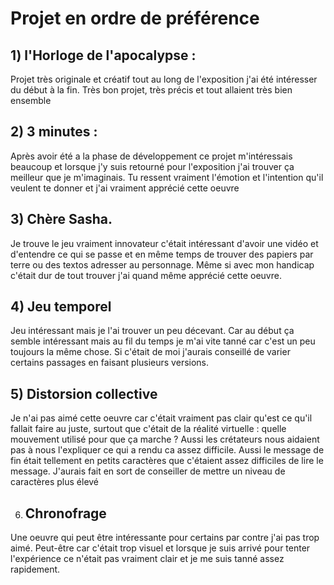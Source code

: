 # Projet en ordre de préférence #

## 1) l'Horloge de l'apocalypse : ##
Projet très originale et créatif tout au long de l'exposition j'ai été intéresser du début à la fin. Très bon projet, très précis et tout allaient très bien ensemble 

## 2) 3 minutes : ##
Après avoir été a la phase de développement ce projet m'intéressais beaucoup et lorsque j'y suis retourné pour l'exposition j'ai trouver ça meilleur que je m'imaginais. Tu ressent vraiment l'émotion et l'intention qu'il veulent te donner et j'ai vraiment apprécié cette oeuvre

## 3) Chère Sasha. ##
Je trouve le jeu vraiment innovateur c'était intéressant d'avoir une vidéo et d'entendre ce qui se passe et en même temps de trouver des papiers par terre ou des textos adresser au personnage. Même si avec mon handicap c'était dur de tout trouver j'ai quand même apprécié cette oeuvre.

## 4) Jeu temporel ##
Jeu intéressant mais je l'ai trouver un peu décevant. Car au début ça semble intéressant mais au fil du temps je m'ai vite tanné car c'est un peu toujours la même chose. Si c'était de moi j'aurais conseillé de varier certains passages en faisant plusieurs versions.

## 5) Distorsion collective ##
Je n'ai pas aimé cette oeuvre car c'était vraiment pas clair qu'est ce qu'il fallait faire au juste, surtout que c'était de la réalité virtuelle : quelle mouvement utilisé pour que ça marche ? Aussi les crétateurs nous aidaient pas à nous l'expliquer ce qui a rendu ca assez difficile. Aussi le message de fin était tellement en petits caractères que c'étaient assez difficiles de lire le message. J'aurais fait en sort de conseiller de mettre un niveau de caractères plus élevé

6) ## Chronofrage
Une oeuvre qui peut être intéressante pour certains par contre j'ai pas trop aimé. Peut-être car c'était trop visuel et lorsque je suis arrivé pour tenter l'expérience ce n'était pas vraiment clair et je me suis tanné assez rapidement.

